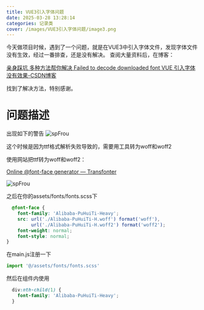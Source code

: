 ```yaml
---
title: VUE3引入字体问题
date: 2025-03-28 13:28:14
categories: 记录类
cover: /images/VUE3引入字体问题/image3.png
---
```


今天做项目时候，遇到了一个问题，就是在VUE3中引入字体文件，发现字体文件没有生效，经过一番排查，还是没有解决。
查阅大量资料后，在博客：

[亲身踩坑 多种方法帮你解决 Failed to decode downloaded font VUE 引入字体没有效果-CSDN博客](https://blog.csdn.net/Youweretrouble/article/details/129451853)

找到了解决方法，特别感谢。

# 问题描述
出现如下的警告
![spFrou](/images/VUE3引入字体问题/image2.png)

这个时候是因为ttf格式解析失败导致的，需要用工具转为woff和woff2

使用网站把ttf转为woff和woff2：

 [Online @font-face generator — Transfonter](https://transfonter.org/) 

![spFrou](/images/VUE3引入字体问题/image.png)

之后在你的assets/fonts/fonts.scss下

```scss
  @font-face {
    font-family: 'Alibaba-PuHuiTi-Heavy';
    src: url('./Alibaba-PuHuiTi-H.woff') format('woff'),
         url('./Alibaba-PuHuiTi-H.woff2') format('woff2');
    font-weight: normal;
    font-style: normal;
}
```

在main.js注册一下

```js
import '@/assets/fonts/fonts.scss'
```

然后在组件内使用

```css
  div:nth-child(1) {
    font-family: 'Alibaba-PuHuiTi-Heavy';
  }

```

